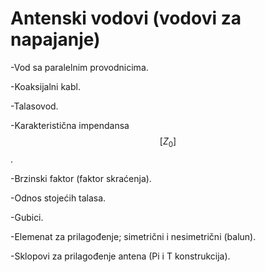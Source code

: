 # Antenski vodovi (vodovi za napajanje)

-Vod sa paralelnim provodnicima.

-Koaksijalni kabl.

-Talasovod.

-Karakteristična impendansa $$[Z_0]$$.

-Brzinski faktor (faktor skraćenja).

-Odnos stojećih talasa.

-Gubici.

-Elemenat za prilagođenje; simetrični i nesimetrični (balun).

-Sklopovi za prilagođenje antena (Pi i T konstrukcija).

